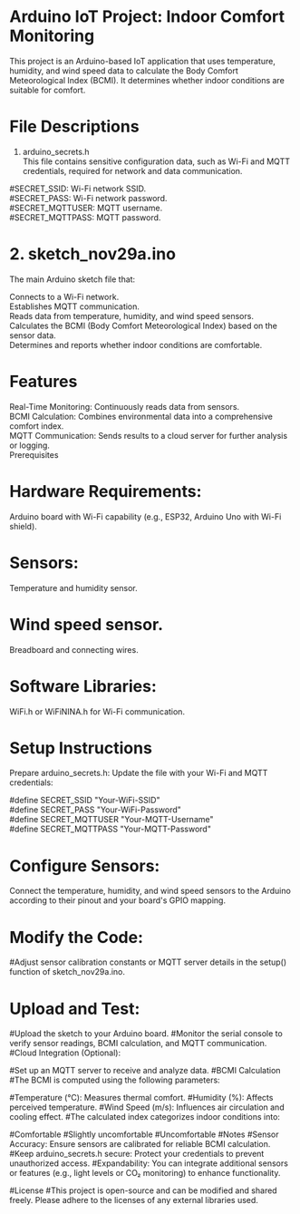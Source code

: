# Arduino IoT Project: Indoor Comfort Monitoring
This project is an Arduino-based IoT application that uses temperature, humidity, and wind speed data to calculate the Body Comfort Meteorological Index (BCMI). It determines whether indoor conditions are suitable for comfort.</br>

# File Descriptions
1. arduino_secrets.h</br>
This file contains sensitive configuration data, such as Wi-Fi and MQTT credentials, required for network and data communication.</br>

#SECRET_SSID: Wi-Fi network SSID.</br>
#SECRET_PASS: Wi-Fi network password.</br>
#SECRET_MQTTUSER: MQTT username.</br>
#SECRET_MQTTPASS: MQTT password.</br>
# 2. sketch_nov29a.ino
The main Arduino sketch file that:</br>

Connects to a Wi-Fi network.</br>
Establishes MQTT communication.</br>
Reads data from temperature, humidity, and wind speed sensors.</br>
Calculates the BCMI (Body Comfort Meteorological Index) based on the sensor data.</br>
Determines and reports whether indoor conditions are comfortable.</br>
# Features
Real-Time Monitoring: Continuously reads data from sensors.</br>
BCMI Calculation: Combines environmental data into a comprehensive comfort index.</br>
MQTT Communication: Sends results to a cloud server for further analysis or logging.</br>
Prerequisites
# Hardware Requirements:</br>
Arduino board with Wi-Fi capability (e.g., ESP32, Arduino Uno with Wi-Fi shield).</br>
# Sensors:</br>
Temperature and humidity sensor.</br>
# Wind speed sensor.</br>
Breadboard and connecting wires.</br>
# Software Libraries:</br>
WiFi.h or WiFiNINA.h for Wi-Fi communication.</br>
# Setup Instructions</br>
Prepare arduino_secrets.h: Update the file with your Wi-Fi and MQTT credentials:</br>

#define SECRET_SSID "Your-WiFi-SSID"</br>
#define SECRET_PASS "Your-WiFi-Password"</br>
#define SECRET_MQTTUSER "Your-MQTT-Username"</br>
#define SECRET_MQTTPASS "Your-MQTT-Password"</br>
# Configure Sensors:

Connect the temperature, humidity, and wind speed sensors to the Arduino according to their pinout and your board's GPIO mapping.</br>
# Modify the Code:

#Adjust sensor calibration constants or MQTT server details in the setup() function of sketch_nov29a.ino.</br>
# Upload and Test:

#Upload the sketch to your Arduino board.
#Monitor the serial console to verify sensor readings, BCMI calculation, and MQTT communication.
#Cloud Integration (Optional):

#Set up an MQTT server to receive and analyze data.
#BCMI Calculation
#The BCMI is computed using the following parameters:

#Temperature (°C): Measures thermal comfort.
#Humidity (%): Affects perceived temperature.
#Wind Speed (m/s): Influences air circulation and cooling effect.
#The calculated index categorizes indoor conditions into:

#Comfortable
#Slightly uncomfortable
#Uncomfortable
#Notes
#Sensor Accuracy: Ensure sensors are calibrated for reliable BCMI calculation.
#Keep arduino_secrets.h secure: Protect your credentials to prevent unauthorized access.
#Expandability: You can integrate additional sensors or features (e.g., light levels or CO₂ monitoring) to enhance functionality.

#License
#This project is open-source and can be modified and shared freely. Please adhere to the licenses of any external libraries used.

